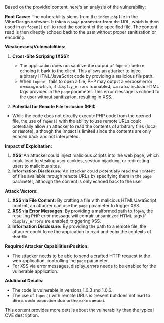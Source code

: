 Based on the provided content, here's an analysis of the vulnerability:

**Root Cause:**
The vulnerability stems from the `index.php` file in the VihorDesign software. It takes a `page` parameter from the URL, which is then used in an `fopen()` call to read the content of the specified file. The content read is then directly echoed back to the user without proper sanitization or encoding.

**Weaknesses/Vulnerabilities:**
1.  **Cross-Site Scripting (XSS):**
    - The application does not sanitize the output of `fopen()` before echoing it back to the client. This allows an attacker to inject arbitrary HTML/JavaScript code by providing a malicious file path.
    - When `fopen()` fails to open a file, PHP may output a verbose error message which, if `display_errors` is enabled, can also include HTML tags provided in the `page` parameter. This error message is echoed to the user without sanitization, resulting in XSS.

2.  **Potential for Remote File Inclusion (RFI):**
   - While the code does not directly execute PHP code from the opened file, the use of `fopen()` with the ability to use remote URLs could potentially allow an attacker to read the contents of arbitrary files (local or remote), although the impact is limited since the contents are only echoed back and not interpreted.

**Impact of Exploitation:**
1.  **XSS:** An attacker could inject malicious scripts into the web page, which could lead to stealing user cookies, session hijacking, or redirecting users to malicious sites.
2.  **Information Disclosure:** An attacker could potentially read the content of files available through remote URLs by specifying them in the `page` parameter, although the content is only echoed back to the user.

**Attack Vectors:**
1.  **XSS via File Content:** By crafting a file with malicious HTML/JavaScript content, an attacker can use the `page` parameter to trigger XSS.
2. **XSS via Error Messages**: By providing a malformed path to `fopen`, the resulting PHP error message will contain unsanitized HTML tags if `display_errors` are enabled, triggering XSS.
3.  **Information Disclosure:** By providing the path to a remote file, the attacker could force the application to read and echo the contents of that file.

**Required Attacker Capabilities/Position:**
- The attacker needs to be able to send a crafted HTTP request to the web application, controlling the `page` parameter.
- For XSS via error messages, display_errors needs to be enabled for the vulnerable application.

**Additional Details:**
- The code is vulnerable in versions 1.0.3 and 1.0.6.
- The use of `fopen()` with remote URLs is present but does not lead to direct code execution due to the `echo` context.

This content provides more details about the vulnerability than the typical CVE description.
